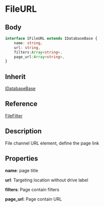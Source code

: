 # FileURL

## Body
```typescript
interface IFileURL extends IDatabaseBase {
    name: string,
    url: string,
    filters:Array<string>,
    page_url:Array<string>,
}
```

## Inherit

[IDatabaseBase](./../../base/IDatabaseBase.md)

## Reference

[FileFilter](./FileFilter.md)

## Description

File channel URL element, define the page link

## Properties

**name**: page title

**url**: Targeting location without drive label

**filters**: Page contain filters

**page_url**: Page contain URL